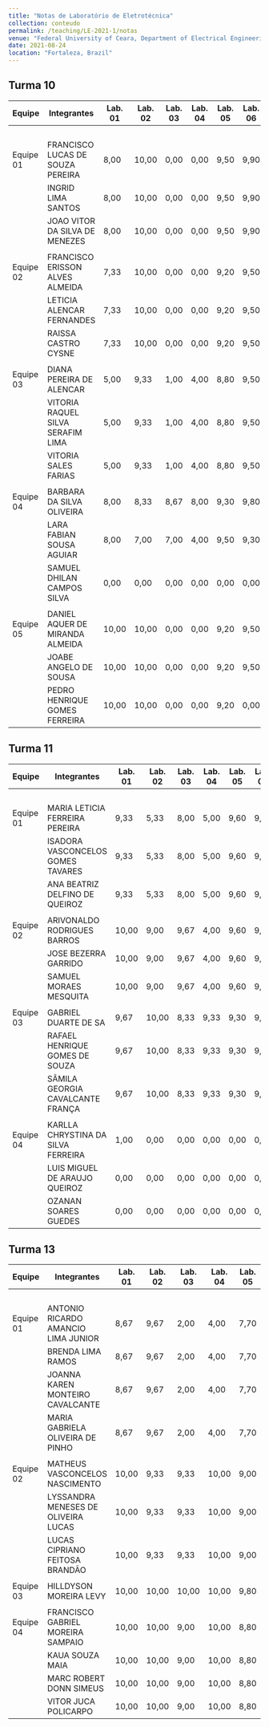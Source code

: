 ```yaml
---
title: "Notas de Laboratório de Eletrotécnica"
collection: conteudo
permalink: /teaching/LE-2021-1/notas
venue: "Federal University of Ceara, Department of Electrical Engineering"
date: 2021-08-24
location: "Fortaleza, Brazil"
---
```


## Turma 10 

| Equipe     | Integrantes                       | Lab. 01 | Lab. 02 | Lab. 03 | Lab. 04 | Lab. 05 | Lab. 06 | Lab. 07 | Lab. 07 | Média |
|------------|-----------------------------------|---------|---------|---------|---------|---------|---------|---------|---------|-------|
|            |                                   |         |         |         |         |         |         | a       | b       |       |
| Equipe 01  | FRANCISCO LUCAS DE SOUZA PEREIRA  | 8,00    | 10,00   | 0,00    | 0,00    | 9,50    | 9,90    | 7,00    | 7,00    | 6,43  |
|            | INGRID LIMA SANTOS                | 8,00    | 10,00   | 0,00    | 0,00    | 9,50    | 9,90    | 7,00    | 7,00    | 6,43  |
|            | JOAO VITOR DA SILVA DE MENEZES    | 8,00    | 10,00   | 0,00    | 0,00    | 9,50    | 9,90    | 7,00    | 7,00    | 6,43  |
|            |                                   |         |         |         |         |         |         |         |         |       |
| Equipe 02  | FRANCISCO ERISSON ALVES ALMEIDA   | 7,33    | 10,00   | 0,00    | 0,00    | 9,20    | 9,50    | 5,00    | 5,00    | 5,75  |
|            | LETICIA ALENCAR FERNANDES         | 7,33    | 10,00   | 0,00    | 0,00    | 9,20    | 9,50    | 5,00    | 5,00    | 5,75  |
|            | RAISSA CASTRO CYSNE               | 7,33    | 10,00   | 0,00    | 0,00    | 9,20    | 9,50    | 5,00    | 5,00    | 5,75  |
|            |                                   |         |         |         |         |         |         |         |         |       |
| Equipe 03  | DIANA PEREIRA DE ALENCAR          | 5,00    | 9,33    | 1,00    | 4,00    | 8,80    | 9,50    | 8,00    | 8,00    | 6,70  |
|            | VITORIA RAQUEL SILVA SERAFIM LIMA | 5,00    | 9,33    | 1,00    | 4,00    | 8,80    | 9,50    | 8,00    | 8,00    | 6,70  |
|            | VITORIA SALES FARIAS              | 5,00    | 9,33    | 1,00    | 4,00    | 8,80    | 9,50    | 8,00    | 8,00    | 6,70  |
|            |                                   |         |         |         |         |         |         |         |         |       |
| Equipe 04  | BARBARA DA SILVA OLIVEIRA         | 8,00    | 8,33    | 8,67    | 8,00    | 9,30    | 9,80    | 9,00    | 9,00    | 8,76  |
|            | LARA FABIAN SOUSA AGUIAR          | 8,00    | 7,00    | 7,00    | 4,00    | 9,50    | 9,30    | 3,00    | 3,00    | 6,35  |
|            | SAMUEL DHILAN CAMPOS SILVA        | 0,00    | 0,00    | 0,00    | 0,00    | 0,00    | 0,00    | 0,00    | 0,00    | 0,00  |
|            |                                   |         |         |         |         |         |         |         |         |       |
| Equipe 05  | DANIEL AQUER DE MIRANDA ALMEIDA   | 10,00   | 10,00   | 0,00    | 0,00    | 9,20    | 9,50    | 5,00    | 5,00    | 6,09  |
|            | JOABE ANGELO DE SOUSA             | 10,00   | 10,00   | 0,00    | 0,00    | 9,20    | 9,50    | 5,00    | 5,00    | 6,09  |
|            | PEDRO HENRIQUE GOMES FERREIRA     | 10,00   | 10,00   | 0,00    | 0,00    | 9,20    | 0,00    | 5,00    | 5,00    | 4,90  |

## Turma 11

| Equipe     | Integrantes                        | Lab. 01 | Lab. 02 | Lab. 03 | Lab. 04 | Lab. 05 | Lab. 06 | Lab. 07 | Lab. 07 | Média |
|------------|------------------------------------|---------|---------|---------|---------|---------|---------|---------|---------|-------|
|            |                                    |         |         |         |         |         |         | a       | b       |       |
| Equipe 01  | MARIA LETICIA FERREIRA PEREIRA     | 9,33    | 5,33    | 8,00    | 5,00    | 9,60    | 9,80    | 8,00    | 8,00    | 7,88  |
|            | ISADORA VASCONCELOS GOMES TAVARES  | 9,33    | 5,33    | 8,00    | 5,00    | 9,60    | 9,80    | 8,00    | 8,00    | 7,88  |
|            | ANA BEATRIZ DELFINO DE QUEIROZ     | 9,33    | 5,33    | 8,00    | 5,00    | 9,60    | 9,80    | 8,00    | 8,00    | 7,88  |
|            |                                    |         |         |         |         |         |         |         |         |       |
| Equipe 02  | ARIVONALDO RODRIGUES BARROS        | 10,00   | 9,00    | 9,67    | 4,00    | 9,60    | 9,90    | 10,00   | 10,00   | 9,02  |
|            | JOSE BEZERRA GARRIDO               | 10,00   | 9,00    | 9,67    | 4,00    | 9,60    | 9,90    | 10,00   | 10,00   | 9,02  |
|            | SAMUEL MORAES MESQUITA             | 10,00   | 9,00    | 9,67    | 4,00    | 9,60    | 9,90    | 10,00   | 10,00   | 9,02  |
|            |                                    |         |         |         |         |         |         |         |         |       |
| Equipe 03  | GABRIEL DUARTE DE SA               | 9,67    | 10,00   | 8,33    | 9,33    | 9,30    | 9,70    | 3,00    | 3,00    | 7,79  |
|            | RAFAEL HENRIQUE GOMES DE SOUZA     | 9,67    | 10,00   | 8,33    | 9,33    | 9,30    | 9,70    | 3,00    | 3,00    | 7,79  |
|            | SÂMILA GEORGIA CAVALCANTE FRANÇA   | 9,67    | 10,00   | 8,33    | 9,33    | 9,30    | 9,70    | 3,00    | 3,00    | 7,79  |
|            |                                    |         |         |         |         |         |         |         |         |       |
| Equipe 04  | KARLLA CHRYSTINA DA SILVA FERREIRA | 1,00    | 0,00    | 0,00    | 0,00    | 0,00    | 0,00    | 0,00    | 0,00    | 0,13  |
|            | LUIS MIGUEL DE ARAUJO QUEIROZ      | 0,00    | 0,00    | 0,00    | 0,00    | 0,00    | 0,00    | 0,00    | 0,00    | 0,00  |
|            | OZANAN SOARES GUEDES               | 0,00    | 0,00    | 0,00    | 0,00    | 0,00    | 0,00    | 0,00    | 0,00    | 0,00  |

## Turma 13

| Equipe     | Integrantes                         | Lab. 01 | Lab. 02 | Lab. 03 | Lab. 04 | Lab. 05 | Lab. 06 | Lab. 07 | Lab. 07 | Média |
|------------|-------------------------------------|---------|---------|---------|---------|---------|---------|---------|---------|-------|
|            |                                     |         |         |         |         |         |         | a       | b       |       |
| Equipe 01  | ANTONIO RICARDO AMANCIO LIMA JUNIOR | 8,67    | 9,67    | 2,00    | 4,00    | 7,70    | 9,50    | 10,00   | 10,00   | 7,69  |
|            | BRENDA LIMA RAMOS                   | 8,67    | 9,67    | 2,00    | 4,00    | 7,70    | 9,50    | 10,00   | 10,00   | 7,69  |
|            | JOANNA KAREN MONTEIRO CAVALCANTE    | 8,67    | 9,67    | 2,00    | 4,00    | 7,70    | 9,50    | 10,00   | 10,00   | 7,69  |
|            | MARIA GABRIELA OLIVEIRA DE PINHO    | 8,67    | 9,67    | 2,00    | 4,00    | 7,70    | 9,50    | 10,00   | 10,00   | 7,69  |
|            |                                     |         |         |         |         |         |         |         |         |       |
| Equipe 02  | MATHEUS VASCONCELOS NASCIMENTO      | 10,00   | 9,33    | 9,33    | 10,00   | 9,00    | 9,60    | 9,00    | 9,00    | 9,41  |
|            | LYSSANDRA MENESES DE OLIVEIRA LUCAS | 10,00   | 9,33    | 9,33    | 10,00   | 9,00    | 9,60    | 9,00    | 9,00    | 9,41  |
|            | LUCAS CIPRIANO FEITOSA BRANDÃO      | 10,00   | 9,33    | 9,33    | 10,00   | 9,00    | 9,60    | 9,00    | 9,00    | 9,41  |
|            |                                     |         |         |         |         |         |         |         |         |       |
| Equipe 03  | HILLDYSON MOREIRA LEVY              | 10,00   | 10,00   | 10,00   | 10,00   | 9,80    | 9,90    | 7,00    | 7,00    | 9,21  |
|            |                                     |         |         |         |         |         |         |         |         |       |
| Equipe 04  | FRANCISCO GABRIEL MOREIRA SAMPAIO   | 10,00   | 10,00   | 9,00    | 10,00   | 8,80    | 9,60    | 10,00   | 10,00   | 9,68  |
|            | KAUA SOUZA MAIA                     | 10,00   | 10,00   | 9,00    | 10,00   | 8,80    | 9,60    | 10,00   | 10,00   | 9,68  |
|            | MARC ROBERT DONN SIMEUS             | 10,00   | 10,00   | 9,00    | 10,00   | 8,80    | 9,60    | 10,00   | 10,00   | 9,68  |
|            | VITOR JUCA POLICARPO                | 10,00   | 10,00   | 9,00    | 10,00   | 8,80    | 9,60    | 10,00   | 10,00   | 9,68  |

